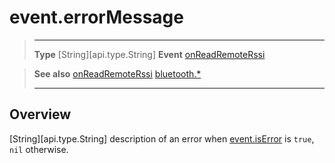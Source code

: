 # event.errorMessage

> --------------------- ------------------------------------------------------------------------------------------
> __Type__              [String][api.type.String]
> __Event__             [onReadRemoteRssi](/plugin/bluetooth/type/Gatt/event/onReadRemoteRssi/index.md)


> __See also__          [onReadRemoteRssi](/plugin/bluetooth/type/Gatt/event/onReadRemoteRssi/index.md)
>						[bluetooth.*](/plugin/bluetooth.md)
> --------------------- ------------------------------------------------------------------------------------------

## Overview

[String][api.type.String] description of an error when [event.isError](/plugin/bluetooth/type/Gatt/event/onReadRemoteRssi/isError.md) is `true`, `nil` otherwise.
